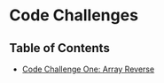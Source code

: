 # Code Challenges

## Table of Contents

- [Code Challenge One: Array Reverse](./challengeOne-Array-Reverse/README.md)
